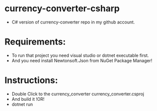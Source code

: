 # currency-converter-csharp
- C# version of currency-converter repo in my github account.
# Requirements:
  * To run that project you need visual studio or dotnet executable first.<br>
  * And you need install Newtonsoft.Json from NuGet Package Manager!
 
# Instructions:
  - Double Click to the currency_converter currency_converter.csproj
  - And build it
  !OR!
  - dotnet run
